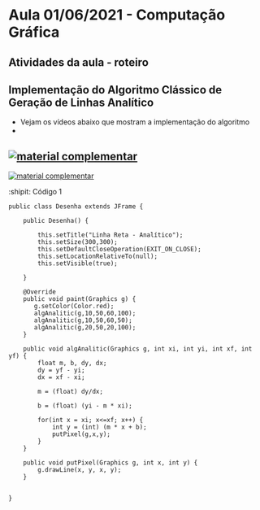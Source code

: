 # Aula 01/06/2021 - Computação Gráfica
## Atividades da aula - roteiro

## Implementação do Algoritmo Clássico de Geração de Linhas Analítico



- Vejam os vídeos abaixo que mostram a implementação do algoritmo
- 
[![material complementar](https://github.com/marcoswagner-commits/projetos_cg/blob/772c14a7a9279b7671c6b781cb370fecc3c8ceb9/Capa_Videos_Youtube.png)](https://youtu.be/l2LYNFHsraY)
-

[![material complementar](https://github.com/marcoswagner-commits/projetos_cg/blob/ed96718e42bb50ad3cc413efcab534f8f6ad0f1a/Capa_Videos_Youtube-2.png)](https://youtu.be/NNHFp6vDD00)

:shipit: Código 1
```
public class Desenha extends JFrame {
        
    public Desenha() {
       
        this.setTitle("Linha Reta - Analítico");
        this.setSize(300,300);
        this.setDefaultCloseOperation(EXIT_ON_CLOSE);
        this.setLocationRelativeTo(null);
        this.setVisible(true);
        
    }
    
    @Override
    public void paint(Graphics g) {
       g.setColor(Color.red);
       algAnalitic(g,10,50,60,100);
       algAnalitic(g,10,50,60,50);
       algAnalitic(g,20,50,20,100);
    }
    
    public void algAnalitic(Graphics g, int xi, int yi, int xf, int yf) {
        float m, b, dy, dx;
        dy = yf - yi;
        dx = xf - xi;
        
        m = (float) dy/dx;
        
        b = (float) (yi - m * xi);
        
        for(int x = xi; x<=xf; x++) {
            int y = (int) (m * x + b);
            putPixel(g,x,y);
        }
    }
    
    public void putPixel(Graphics g, int x, int y) {
        g.drawLine(x, y, x, y);
    }
            
    
}
```



